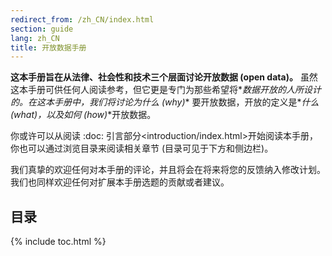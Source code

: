 ```yaml
---
redirect_from: /zh_CN/index.html
section: guide
lang: zh_CN
title: 开放数据手册
---
```


**这本手册旨在从法律、社会性和技术三个层面讨论开放数据 (open data)。** 虽然这本手册可供任何人阅读参考，但它更是专门为那些希望将\**数据开放的人所设计的。在这本手册中，我们将讨论为什么 (why)*\* 要开放数据，开放的定义是\**什么 (what)，以及如何 (how)*\*开放数据。

你或许可以从阅读 :doc: 引言部分\<introduction/index.html\>开始阅读本手册，你也可以通过浏览目录来阅读相关章节 (目录可见于下方和侧边栏)。

我们真挚的欢迎任何对本手册的评论，并且将会在将来将您的反馈纳入修改计划。我们也同样欢迎任何对扩展本手册选题的贡献或者建议。

## 目录

{% include toc.html %}
